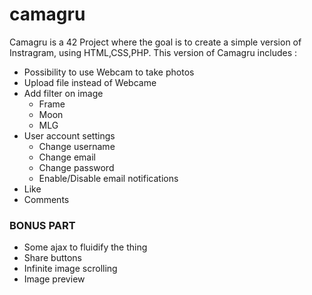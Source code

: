 # camagru
Camagru is a 42 Project where the goal is to create a simple version of Instragram, using HTML,CSS,PHP.
This version of Camagru includes :
* Possibility to use Webcam to take photos
* Upload file instead of Webcame
* Add filter on image
	* Frame
	* Moon
	* MLG
* User account settings
	* Change username
	* Change email
	* Change password
	* Enable/Disable email notifications
* Like
* Comments
### BONUS PART
* Some ajax to fluidify the thing
* Share buttons
* Infinite image scrolling
* Image preview